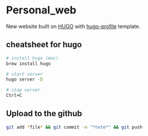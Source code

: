 # Personal_web
New website built on [HUGO](https://gohugo.io/getting-started/quick-start/) with [hugo-profile](https://github.com/gurusabarish/hugo-profile) template.

## cheatsheet for hugo
```bash
# install hugo (mac)
brew install hugo

# start server
hugo server -D

# stop server
Ctrl+C
```

## Upload to the github
```bash
git add *file* && git commit -m "*note*" && git push
```
